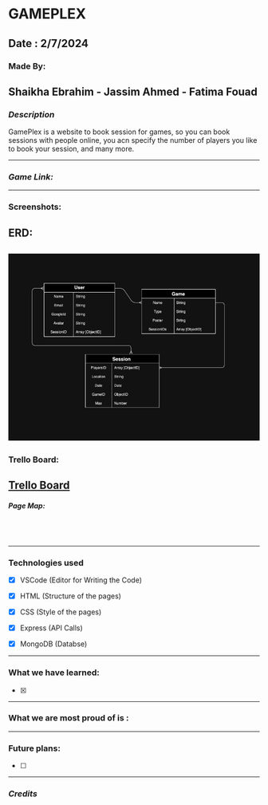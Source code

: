 # GAMEPLEX

## Date : 2/7/2024

### Made By:  
## Shaikha Ebrahim  - Jassim Ahmed  - Fatima Fouad

### **_Description_**
GamePlex is a website to book session for games, so you can book sessions with people online, you acn specify the number of players you like to book your session, and many more.


---
### **_Game Link:_**

---
### Screenshots:
## ERD:
## ![ERD](Gameplex.drawio.png)



### Trello Board:
[Trello Board](https://trello.com/b/YZLaovCr/gameplex
)
---

#####  Page Map:

## ![]()


---
### Technologies used

- [x] VSCode (Editor for Writing the Code)
- [x] HTML (Structure of the pages)
- [x] CSS (Style of the pages)
- [x] Express (API Calls)
- [x] MongoDB (Databse)




---
### What we have learned:

- [x] 

---
### What we are most proud of is :

---
### Future plans:

- [ ] 


---
### **_Credits_**


